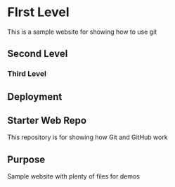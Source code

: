 # FIrst Level
This is a sample website for showing how to use git
## Second Level

### Third Level

## Deployment

## Starter Web Repo

This repository is for showing how Git and GitHub work

## Purpose

Sample website with plenty of files for demos

